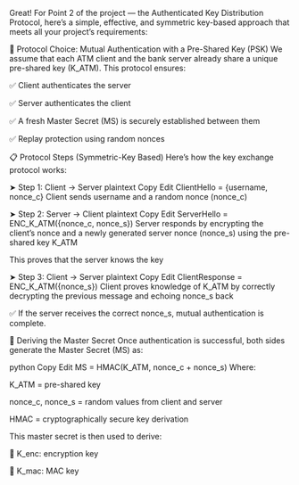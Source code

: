 Great! For Point 2 of the project — the Authenticated Key Distribution Protocol, here’s a simple, effective, and symmetric key-based approach that meets all your project’s requirements:

🔐 Protocol Choice: Mutual Authentication with a Pre-Shared Key (PSK)
We assume that each ATM client and the bank server already share a unique pre-shared key (K_ATM). This protocol ensures:

✅ Client authenticates the server

✅ Server authenticates the client

✅ A fresh Master Secret (MS) is securely established between them

✅ Replay protection using random nonces

📋 Protocol Steps (Symmetric-Key Based)
Here’s how the key exchange protocol works:

➤ Step 1: Client → Server
plaintext
Copy
Edit
ClientHello = {username, nonce_c}
Client sends username and a random nonce (nonce_c)

➤ Step 2: Server → Client
plaintext
Copy
Edit
ServerHello = ENC_K_ATM({nonce_c, nonce_s})
Server responds by encrypting the client’s nonce and a newly generated server nonce (nonce_s) using the pre-shared key K_ATM

This proves that the server knows the key

➤ Step 3: Client → Server
plaintext
Copy
Edit
ClientResponse = ENC_K_ATM({nonce_s})
Client proves knowledge of K_ATM by correctly decrypting the previous message and echoing nonce_s back

✅ If the server receives the correct nonce_s, mutual authentication is complete.

🧪 Deriving the Master Secret
Once authentication is successful, both sides generate the Master Secret (MS) as:

python
Copy
Edit
MS = HMAC(K_ATM, nonce_c + nonce_s)
Where:

K_ATM = pre-shared key

nonce_c, nonce_s = random values from client and server

HMAC = cryptographically secure key derivation

This master secret is then used to derive:

🔐 K_enc: encryption key

🧾 K_mac: MAC key

